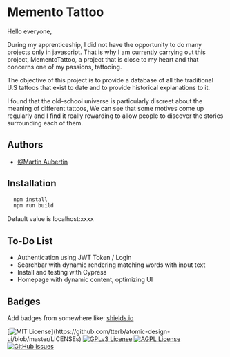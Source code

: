 
# Memento Tattoo 

Hello everyone, 

During my apprenticeship, I did not have the opportunity to do many projects only in javascript. That is why I am currently carrying out this project, MementoTattoo, a project that is close to my heart and that concerns one of my passions, tattooing. 

The objective of this project is to provide a database of all the traditional U.S tattoos that exist to date and to provide historical explanations to it. 

I found that the old-school universe is particularly discreet about the meaning of different tattoos, We can see that some motives come up regularly and I find it really rewarding to allow people to discover the stories surrounding each of them. 


## Authors

- [@Martin Aubertin](https://github.com/MarthL)



## Installation


```bash
  npm install
  npm run build
```

Default value is localhost:xxxx

## To-Do List

- Authentication using JWT Token / Login
- Searchbar with dynamic rendering matching words with input text
- Install and testing with Cypress
- Homepage with dynamic content, optimizing UI

    
## Badges

Add badges from somewhere like: [shields.io](https://shields.io/)

[![MIT License](https://img.shields.io/apm/l/atomic-design-ui.svg?)](https://github.com/tterb/atomic-design-ui/blob/master/LICENSEs)
[![GPLv3 License](https://img.shields.io/badge/License-GPL%20v3-yellow.svg)](https://opensource.org/licenses/)
[![AGPL License](https://img.shields.io/badge/license-AGPL-blue.svg)](http://www.gnu.org/licenses/agpl-3.0)
[![GitHub issues](https://img.shields.io/github/issues/MarthL/mementoTattoo)](https://github.com/MarthL/mementoTattoo/issues)





